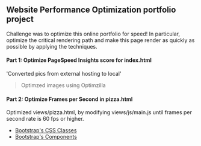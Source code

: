 ## Website Performance Optimization portfolio project

Challenge was to optimize this online portfolio for speed! In particular, optimize the critical rendering path and make this page render as quickly as possible by applying the techniques.

#### Part 1: Optimize PageSpeed Insights score for index.html
 'Converted pics from external hosting to local'
 
 > Optimzed images using Optimzilla
 
 > 
 >


#### Part 2: Optimize Frames per Second in pizza.html

Optimized views/pizza.html, by modifying views/js/main.js until frames per second rate is 60 fps or higher. 








* <a href="http://getbootstrap.com/css/">Bootstrap's CSS Classes</a>
* <a href="http://getbootstrap.com/components/">Bootstrap's Components</a>
